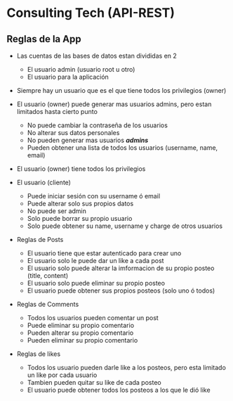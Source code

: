 # Consulting Tech (API-REST)

## Reglas de la App

- Las cuentas de las bases de datos estan divididas en 2
  - El usuario admin (usuario root u otro)
  - El usuario para la aplicación

- Siempre hay un usuario que es el que tiene todos los privilegios (owner)

- El usuario (owner) puede generar mas usuarios admins, pero estan limitados hasta cierto punto
  
  - No puede cambiar la contraseña de los usuarios
  - No alterar sus datos personales
  - No pueden generar mas usuarios ***admins***
  - Pueden obtener una lista de todos los usuarios (username, name, email)

- El usuario (owner) tiene todos los privilegios

- El usuario (cliente) 
  - Puede iniciar sesión con su username ó email
  - Puede alterar solo sus propios datos
  - No puede ser admin
  - Solo puede borrar su propio usuario
  - Solo puede obtener su name, username y charge de otros usuarios

- Reglas de Posts

  - El usuario tiene que estar autenticado para crear uno
  - El usuario solo le puede dar un like a cada post
  - El usuario solo puede alterar la imformacion de su propio posteo (title, content)
  - El usuario solo puede eliminar su propio posteo
  - El usuario puede obtener sus propios posteos (solo uno ó todos)

- Reglas de Comments

  - Todos los usuarios pueden comentar un post
  - Puede eliminar su propio comentario
  - Pueden alterar su propio comentario
  - Pueden eliminar su propio comentario

- Reglas de likes

  - Todos los usuario pueden darle like a los posteos, pero esta limitado un like por cada usuario
  - Tambien pueden quitar su like de cada posteo
  - El usuario puede obtener todos los posteos a los que le dió like


